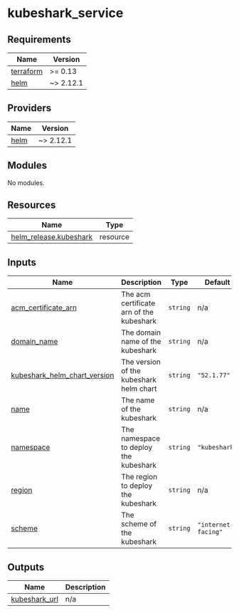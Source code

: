 # kubeshark_service

<!-- BEGIN_TF_DOCS -->
## Requirements

| Name | Version |
|------|---------|
| <a name="requirement_terraform"></a> [terraform](#requirement\_terraform) | >= 0.13 |
| <a name="requirement_helm"></a> [helm](#requirement\_helm) | ~> 2.12.1 |

## Providers

| Name | Version |
|------|---------|
| <a name="provider_helm"></a> [helm](#provider\_helm) | ~> 2.12.1 |

## Modules

No modules.

## Resources

| Name | Type |
|------|------|
| [helm_release.kubeshark](https://registry.terraform.io/providers/hashicorp/helm/latest/docs/resources/release) | resource |

## Inputs

| Name | Description | Type | Default | Required |
|------|-------------|------|---------|:--------:|
| <a name="input_acm_certificate_arn"></a> [acm\_certificate\_arn](#input\_acm\_certificate\_arn) | The acm certificate arn of the kubeshark | `string` | n/a | yes |
| <a name="input_domain_name"></a> [domain\_name](#input\_domain\_name) | The domain name of the kubeshark | `string` | n/a | yes |
| <a name="input_kubeshark_helm_chart_version"></a> [kubeshark\_helm\_chart\_version](#input\_kubeshark\_helm\_chart\_version) | The version of the kubeshark helm chart | `string` | `"52.1.77"` | no |
| <a name="input_name"></a> [name](#input\_name) | The name of the kubeshark | `string` | n/a | yes |
| <a name="input_namespace"></a> [namespace](#input\_namespace) | The namespace to deploy the kubeshark | `string` | `"kubeshark"` | no |
| <a name="input_region"></a> [region](#input\_region) | The region to deploy the kubeshark | `string` | n/a | yes |
| <a name="input_scheme"></a> [scheme](#input\_scheme) | The scheme of the kubeshark | `string` | `"internet-facing"` | no |

## Outputs

| Name | Description |
|------|-------------|
| <a name="output_kubeshark_url"></a> [kubeshark\_url](#output\_kubeshark\_url) | n/a |
<!-- END_TF_DOCS -->
